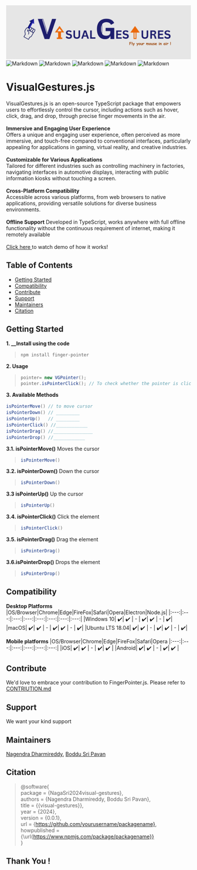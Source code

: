 ![plot](./src/assets/Banner.png)
![Markdown](https://img.shields.io/npm/v/finger-pointer)
![Markdown](https://img.shields.io/github/v/release/learn-hunger/visual-gesture-events)
![Markdown](https://img.shields.io/github/downloads/learn-hunger/visual-gesture-events/latest/total)
![Markdown](https://img.shields.io/badge/build-passing-brightgreen)
![Markdown](https://img.shields.io/badge/License-MIT-blue.svg)

# VisualGestures.js
VisualGestures.js is an open-source TypeScript package that empowers users to effortlessly control the cursor, including actions such as hover, click, drag, and drop, through precise finger movements in the air.
<br><br>
**Immersive and Engaging User Experience** <br>
Offers a unique and engaging user experience, often perceived as more immersive, and touch-free compared to conventional interfaces, particularly appealing for applications in gaming, virtual reality, and creative industries. <br><br>
**Customizable for Various Applications** <br>
Tailored for different industries such as controlling machinery in factories, navigating interfaces in automotive displays, interacting with public information kiosks without touching a screen.
<br><br>
**Cross-Platform Compatibility** <br> Accessible across various platforms, from web browsers to native applications, providing versatile solutions for diverse business environments.
<br><br>
**Offline Support** Developed in TypeScript, works anywhere with full offline functionality without the continuous requirement of internet, making it remotely available
<br><br>
<a href="src/assets/visual_gestures_promo_main.mp4"> Click here </a> to watch demo of how it works!

## Table of Contents</h2>
- [Getting Started](#getting-started)
- [Compatibility](#compatibility)
- [Contribute](#contribute)
- [Support](#support)
- [Maintainers](#maintainers)
- [Citation](#citation)
 

## Getting Started

**1. ________________Install using the code______________**
> ```java
> npm install finger-pointer
> ```
**2. Usage**
> ```java
> pointer= new VGPointer();
> pointer.isPointerClick(); // To check whether the pointer is clicked
> ```

**3. Available Methods**
```java
isPointerMove() // to move cursor
isPointerDown() // _________
isPointerUp()   // _________
isPointerClick() //____________
isPointerDrag() //_______________
isPointerDrop() //____________
 ```

**3.1. isPointerMove()**
Moves the cursor
>   ```java
> isPointerMove()
> ```
**3.2. isPointerDown()**
Down the cursor
>   ```java
> isPointerDown()
> ```
**3.3 isPointerUp()**
Up the cursor
>   ```java
> isPointerUp()
> ```
**3.4. isPointerClick()**
Click the element
>   ```java
> isPointerClick()
> ```
**3.5. isPointerDrag()**
Drag the element
>   ```java
> isPointerDrag()
> ```
**3.6.isPointerDrop()**
Drops the element
>```java
>isPointerDrop()
>```


## Compatibility

**Desktop Platforms**
|OS/Browser|Chrome|Edge|FireFox|Safari|Opera|Electron|Node.js|
|:---:|:---:|:---:|:---:|:---:|:---:|:---:|:---:|
|Windows 10| ✔️| ✔️ | - | ✔️| ✔️ | - | ✔️|
|macOS| ✔️| ✔️ | - | ✔️| ✔️ | - | ✔️|
|Ubuntu LTS 18.04| ✔️| ✔️ | - | ✔️| ✔️ | - | ✔️|

**Mobile platforms**
|OS/Browser|Chrome|Edge|FireFox|Safari|Opera
|:---:|:---:|:---:|:---:|:---:|:---:|
|iOS| ✔️| ✔️ | - | ✔️| ✔️ | 
|Android| ✔️| ✔️ | - | ✔️| ✔️ |

## Contribute
We'd love to embrace your contribution to FingerPointer.js. Please refer to <a href="___contribution.md">CONTRIUTION.md</a>

## Support
We want your kind support

## Maintainers
<a href="https://www.linkedin.com/in/nagendra-dharmireddi-27a4651b1/">Nagendra Dharmireddy</a>, <a href= "https://www.linkedin.com/in/boddusripavan/"> Boddu Sri Pavan </a>

## Citation
>@software{ <br/>
>  package = {NagaSri2024visual-gestures}, <br/> 
>  authors = {Nagendra Dharmireddy, Boddu Sri Pavan}, <br/>
>  title = {{visual-gestures}}, <br/>
>  year = {2024}, <br/>
>  version = {0.0.1}, <br/>
>  url = {https://github.com/yourusername/packagename}, <br/>
>  howpublished = {\url{https://www.npmjs.com/package/packagename}} <br/>
>}

## Thank You !
